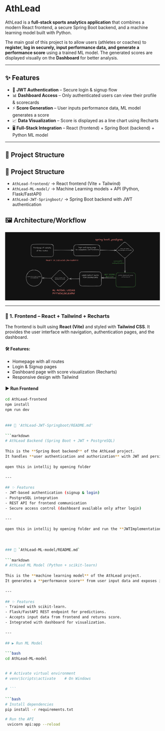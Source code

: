 # AthLead

AthLead is a **full-stack sports analytics application** that combines a modern React frontend, a secure Spring Boot backend, and a machine learning model built with Python.  

The main goal of this project is to allow users (athletes or coaches) to **register, log in securely, input performance data, and generate a performance score** using a trained ML model. The generated scores are displayed visually on the **Dashboard** for better analysis.

---

## ✨ Features

- 🔐 **JWT Authentication** – Secure login & signup flow
- 📊 **Dashboard Access** – Only authenticated users can view their profile & scorecards
- ⚡ **Score Generation** – User inputs performance data, ML model generates a score
- 📈 **Data Visualization** – Score is displayed as a line chart using Recharts
- 🖥️ **Full-Stack Integration** – React (frontend) + Spring Boot (backend) + Python ML model

---

## 📂 Project Structure

## 📂 Project Structure
- `AthLead-frontend/` → React frontend (Vite + Tailwind)
- `AthLead-ML-model/` → Machine Learning models + API (Python, Flask/FastAPI)
- `AthLead-JWT-Springboot/` → Spring Boot backend with JWT authentication

## 🖼️ Architecture/Workflow

![AthLead Architecture](./AthLead-frontend/public/Assets/AthLead-workflow.png)

---
 


### 🔹 1. Frontend – React + Tailwind + Recharts

The frontend is built using **React (Vite)** and styled with **Tailwind CSS**. It provides the user interface with navigation, authentication pages, and the dashboard.

#### 🛠️ Features:
- Homepage with all routes
- Login & Signup pages
- Dashboard page with score visualization (Recharts)
- Responsive design with Tailwind

#### ▶️ Run Frontend
```bash
cd AthLead-frontend
npm install
npm run dev


### 📁 'AthLead-JWT-Springboot/README.md'

```markdown
# AthLead Backend (Spring Boot + JWT + PostgreSQL)

This is the **Spring Boot backend** of the AthLead project.  
It handles **user authentication and authorization** with JWT and persists user data in a **PostgreSQL** database.

open this in intellij by opening folder 

---

## ✨ Features
- JWT-based authentication (signup & login)
- PostgreSQL integration
- REST API for frontend communication
- Secure access control (dashboard available only after login)

---

open this in intellij by opening folder and run the **JWTImplementationApplication** .



### 📁 `AthLead-ML-model/README.md`

```markdown
# AthLead ML Model (Python + scikit-learn)

This is the **machine learning model** of the AthLead project.  
It generates a **performance score** from user input data and exposes it via a REST API.

---

## ✨ Features
- Trained with scikit-learn.
- Flask/FastAPI REST endpoint for predictions.
- Accepts input data from frontend and returns score.
- Integrated with dashboard for visualization.

---

## ▶️ Run ML Model

```bash
cd AthLead-ML-model

```
```bash

# # Activate virtual environment
# venv\Scripts\activate    # On Windows

# ```

```bash
# Install dependencies
pip install -r requirements.txt
```

```bash
# Run the API
 uvicorn api:app --reload    
 ```